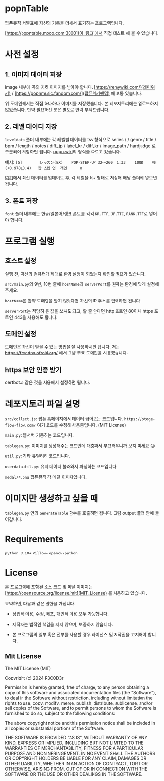 # popnTable
팝픈뮤직 서열표에 자신의 기록을 더해서 표기하는 프로그램입니다.

[https://popntable.mooo.com:3000](이_링크)에서 직접 테스트 해 볼 수 있습니다.

# 사전 설정

## 1. 이미지 데이터 저장

image 내부에 곡의 자켓 이미지를 받아야 합니다. [https://remywiki.com/](레미위키) / [https://popnmusic.fandom.com/](팝픈위키팬덤) 에 보통 있습니다.

위 도메인에서는 직접 하나하나 이미지를 저장했습니다. 본 레포지토리에는 업로드하지 않았습니다. 만약 필요하신 분은 별도로 연락 부탁드립니다.

## 2. 레벨 데이터 저장

`leveldata` 폴더 내부에는 각 레벨별 데이터를 tsv 형식으로 series / / genre / title / bpm / length / notes / diff_jp / label_kr / diff_kr / image_path / hardjudge 로 구분되어 저장하면 됩니다. [popn.wiki](팝픈위키)의 형식을 따르고 있습니다.

예시: `[5]		レッスン(EX)	POP-STEP-UP	32～260	1:33	1008	強(+0.978±0.4)	팝 스텝 업	개인		o`

[여기](https://docs.google.com/spreadsheets/d/1j9F6k-x06xxlOvE_IURBmjLPLHtiiiLHU2rDVpSPPCY)에서 최신 데이터를 업데이트 후, 각 레벨을 tsv 형태로 저장해 해당 폴더에 넣으면 됩니다.

## 3. 폰트 저장

`font` 폴더 내부에는 한글/일본어/랭크 폰트를 각각 `KR.TTF`, `JP.TTC`, `RANK.TTF`로 넣어야 합니다.

# 프로그램 실행

## 호스트 설정

실행 전, 자신의 컴퓨터가 제대로 환경 설정이 되었는지 확인할 필요가 있습니다.

`src/main.py`의 9번, 10번 줄에 `hostName`과 `serverPort`를 원하는 환경에 맞게 설정해 주세요.

`hostName`은 만약 도메인을 받지 않았다면 자신의 IP 주소를 입력하면 됩니다.

`serverPort`는 적당히 큰 값을 쓰셔도 되고, 할 줄 안다면 http 포트인 80이나 https 포트인 443을 사용해도 됩니다.

## 도메인 설정

도메인은 자신이 받을 수 있는 방법을 잘 사용하시면 됩니다. 저는 https://freedns.afraid.org/ 에서 그냥 무료 도메인을 사용했습니다.

## https 보안 인증 받기

certbot과 같은 것을 사용해서 설정하면 됩니다.

# 레포지토리 파일 설명

`src/collect.js`: 팝픈 홈페이지에서 데이터 긁어오는 코드입니다. `https://otoge-flow-flow.com/` 여기 코드를 수정해 사용중입니다. (MIT License)

`main.py`: 웹서버 기동하는 코드입니다.

`tablegen.py`: 이미지를 생성해주는 코드인데 대충짜서 부끄러우니까 보지 마세요 😥

`util.py`: 기타 유틸리티 코드입니다.

`userdatautil.py`: 유저 데이터 불러와서 파싱하는 코드입니다.

`medal/*.png` 팝픈뮤직 각 메달 이미지입니다.

# 이미지만 생성하고 싶을 때
`tablegen.py` 안의 `GenerateTable` 함수를 호출하면 됩니다. 그럼 output 폴더 안에 들어갑니다.

# Requirements
`python 3.10+`
`Pillow+`
`opencv-python`

# License

본 프로그램에 포함된 소스 코드 및 메달 이미지는 [https://opensource.org/license/mit](MIT_License) 를 사용하고 있습니다.

요약하면, 다음과 같은 권한을 가집니다.

- 상업적 이용, 수정, 배포, 개인적 이용 모두 가능합니다.

- 제작자는 법적인 책임을 지지 않으며, 보증하지 않습니다.

- 본 프로그램의 일부 혹은 전부를 사용할 경우 라이선스 및 저작권을 고지해야 합니다.

## Mit License

The MIT License (MIT)

Copyright (c) 2024 R3C0D3r

Permission is hereby granted, free of charge, to any person obtaining a copy of this software and associated documentation files (the "Software"), to deal in the Software without restriction, including without limitation the rights to use, copy, modify, merge, publish, distribute, sublicense, and/or sell copies of the Software, and to permit persons to whom the Software is furnished to do so, subject to the following conditions:

The above copyright notice and this permission notice shall be included in all copies or substantial portions of the Software.

THE SOFTWARE IS PROVIDED "AS IS", WITHOUT WARRANTY OF ANY KIND, EXPRESS OR IMPLIED, INCLUDING BUT NOT LIMITED TO THE WARRANTIES OF MERCHANTABILITY, FITNESS FOR A PARTICULAR PURPOSE AND NONINFRINGEMENT. IN NO EVENT SHALL THE AUTHORS OR COPYRIGHT HOLDERS BE LIABLE FOR ANY CLAIM, DAMAGES OR OTHER LIABILITY, WHETHER IN AN ACTION OF CONTRACT, TORT OR OTHERWISE, ARISING FROM, OUT OF OR IN CONNECTION WITH THE SOFTWARE OR THE USE OR OTHER DEALINGS IN THE SOFTWARE.
